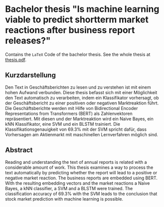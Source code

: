 # Bachelor thesis "Is machine learning viable to predict shortterm market reactions after business report releases?"

Contains the `LaTeX` Code of the bachelor thesis.
See the whole thesis at [thesis.pdf](https://drive.google.com/file/d/13UToIcNns3IIFQclT3mDgzKHe3gXC1fK/view?usp=sharing).

## Kurzdarstellung
Den Text in Geschäftsberichten zu lesen und zu verstehen ist mit einem hohen Aufwand verbunden.
Diese thesis befasst sich mit einer Möglichkeit den Text automatisch zu verarbeiten, indem
ein Klassifikator vorhersagt, ob der Geschäftsbericht zu einer positiven oder negativen Marktreaktion
führt. Die Geschäftsberichte werden mit Hilfe von Bidirectional Encoder Representations from
Transformers (BERT) als Zahlenvektoren repräsentiert. Mit diesen und der Marktreaktion wird ein
Naive Bayes, ein kNN
Klassifikator, eine SVM und ein BLSTM trainiert. Die Klassifikationsgenauigkeit
von 69.3% mit der SVM spricht dafür, dass Vorhersagen am Aktienmarkt mit maschinellen
Lernverfahren möglich sind.

## Abstract
Reading and understanding the text of annual reports is related with a considerable amount of work.
This thesis examines a way to process the text automatically by predicting whether the report will lead
to a positive or negative market reaction. The business reports are embedded using BERT. With the
resulting embedding vectors and the market reactions a Naive Bayes, a kNN
classifier, a SVM and
a BLSTM were trained. The classification accuracy of 69.3% with the SVM leads to the conclusion
that stock market prediction with machine learning is possible.

